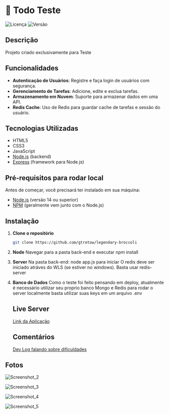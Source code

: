 # 📝 Todo Teste

![Licença](https://img.shields.io/badge/licença-MIT-brightgreen) ![Versão](https://img.shields.io/badge/versão-1.0.0-blue)

## Descrição

Projeto criado exclusivamente para Teste

## Funcionalidades

- **Autenticação de Usuários**: Registre e faça login de usuários com segurança.
- **Gerenciamento de Tarefas**: Adicione, edite e exclua tarefas.
- **Armazenamento em Nuvem**: Suporte para armazenar dados em uma API.
- **Redis Cache**: Uso de Redis para guardar cache de tarefas e sessão do usuário.

## Tecnologias Utilizadas

- HTML5
- CSS3
- JavaScript
- [Node.js](https://nodejs.org/) (backend)
- [Express](https://expressjs.com/) (framework para Node.js)

## Pré-requisitos para rodar local

Antes de começar, você precisará ter instalado em sua máquina:

- [Node.js](https://nodejs.org/) (versão 14 ou superior)
- [NPM](https://www.npmjs.com/) (geralmente vem junto com o Node.js)

## Instalação

1. **Clone o repositório**

   ```bash
   git clone https://github.com/gtretow/legendary-broccoli

2. **Node**
   Navegar para a pasta back-end e executar npm install

3. **Server**
   Na pasta back-end: node app.js para iniciar
   O redis deve ser iniciado atráves do WLS (se estiver no windows). Basta usar redis-server

 
4. **Banco de Dados**
   Como o teste foi feito pensando em deploy, atualmente é necessário utilizar seu proprio banco Mongo e Redis para rodar o server localmente
   basta utilizar suas keys em um arquivo .env

   ## Live Server
   [Link da Aplicação](https://legendary-broccoli-power.onrender.com/index.html)

   ## Comentários
   [Dev Log falando sobre dificuldades](https://github.com/gtretow/legendary-broccoli/blob/main/devlog.md)


## Fotos
![Screenshot_2](https://github.com/user-attachments/assets/bb615ea1-f0ca-44e1-b693-9fef7f795b65)

![Screenshot_3](https://github.com/user-attachments/assets/46bc8aa4-4f48-4de6-8898-b756639f6eb5)

![Screenshot_4](https://github.com/user-attachments/assets/e0530971-9f15-4031-b239-6a6f981a6e8e)

![Screenshot_5](https://github.com/user-attachments/assets/fa6d8cee-83ba-41d9-8861-29eac49e8ba3)


   
